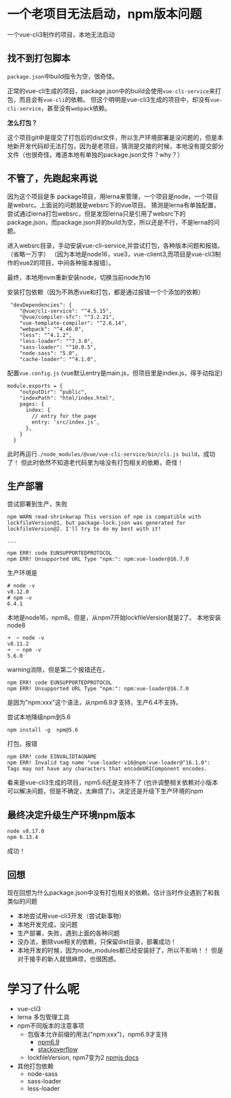 # 一个老项目无法启动，npm版本问题
一个vue-cli3制作的项目，本地无法启动
## 找不到打包脚本
`package.json`中build指令为空，很奇怪。

正常的vue-cli生成的项目，package.json中的build会使用`vue-cli-service`来打包，而且会有`vue-cli`的依赖。
但这个明明是vue-cli3生成的项目中，却没有`vue-cli-service`，甚至没有`webpack`依赖。

__怎么打包？__


这个项目git中是提交了打包后的dist文件，所以生产环境部署是没问题的，但是本地新开发代码却无法打包，因为是老项目，猜测是交接的时候，本地没有提交部分文件（也很奇怪，难道本地有单独的package.json文件？why？）

## 不管了，先跑起来再说
因为这个项目是多 package项目，用lerna来管理，一个项目是node，一个项目是websrc。上面说的问题就是websrc下的vue项目。
猜测是lerna有单独配置，尝试通过lerna打包websrc，但是发现lerna只是引用了websrc下的package.json，而package.json并的build为空，所以还是不行，不是lerna的问题。

进入websrc目录，手动安装vue-cli-service,并尝试打包，各种版本问题和报错。
（省略一万字）
（因为本地是node16，vue3，vue-client3,而项目是vue-cli3制作的vue2的项目，中间各种版本报错）。

最终，本地用nvm重新安装node，切换当前node为16

安装打包依赖（因为不熟悉vue和打包，都是通过报错一个个添加的依赖）
```
 "devDependencies": {
    "@vue/cli-service": "^4.5.15",
    "@vue/compiler-sfc": "^3.2.21",
    "vue-template-compiler": "^2.6.14",
    "webpack": "^4.46.0",
    "less": "^4.1.2",
    "less-loader": "^7.3.0",
    "sass-loader": "^10.0.5",
    "node-sass": "5.0",
    "cache-loader": "^4.1.0",
```

配置`vue.config.js`
(vue默认entry是main.js，但项目里是index.js，得手动指定)

```
module.exports = {
    "outputDir": "public",
    "indexPath": "html/index.html",
    pages: {
      index: {
        // entry for the page
        entry: 'src/index.js',
      },
    }
  }
```

此时再运行`./node_modules/@vue/vue-cli-service/bin/cli.js build`，成功了！
但此时依然不知道老代码里为啥没有打包相关的依赖，奇怪！

## 生产部署
尝试部署到生产，失败
```
npm WARN read-shrinkwrap This version of npm is compatible with lockfileVersion@1, but package-lock.json was generated for lockfileVersion@2. I'll try to do my best with it!

...

npm ERR! code EUNSUPPORTEDPROTOCOL
npm ERR! Unsupported URL Type "npm:": npm:vue-loader@16.7.0
```

生产环境是
```
# node -v
v8.12.0
# npm -v
6.4.1
```

本地是node16，npm8。但是，从npm7开始lockfileVersion就是2了。
本地安装node8
```
➜  ~ node -v
v8.11.2
➜  ~ npm -v
5.6.0
```

warning消除，但是第二个报错还在，
```
npm ERR! code EUNSUPPORTEDPROTOCOL
npm ERR! Unsupported URL Type "npm:": npm:vue-loader@16.7.0
```
是因为"npm:xxx"这个语法，从npm6.9才支持，生产6.4不支持。

尝试本地降级npm到5.6
```
npm install -g  npm@5.6
```

打包，报错
```
npm ERR! code EINVALIDTAGNAME
npm ERR! Invalid tag name "vue-loader-v16@npm:vue-loader@^16.1.0": Tags may not have any characters that encodeURIComponent encodes.
```

看来是vue-cli3生成的项目，npm5.6还是支持不了
(也许调整相关依赖对小版本可以解决问题，但是不确定，太麻烦了）。决定还是升级下生产环境的npm


## 最终决定升级生产环境npm版本
```
node v8.17.0
npm 6.13.4
```

成功！

## 回想
现在回想为什么package.json中没有打包相关的依赖。估计当时作业遇到了和我类似的问题
- 本地尝试用vue-cli3开发（尝试新事物）
- 本地开发完成，没问题
- 生产部署，失败，遇到上面的各种问题
- 没办法，删除vue相关的依赖，只保留dist目录，部署成功！
- 本地开发的时候，因为node_modules都已经安装好了，所以不影响！！
但是对于接手的新人就很麻烦，也很困惑。

# 学习了什么呢
- vue-cli3
- lerna 多包管理工具
- npm不同版本的注意事项
	- 包版本允许前缀的用法("npm:xxx")，npm6.9才支持 
		- [npm6.9](https://npm.community/t/release-npm-6-9-0/5911)
		- [stackoverflow](https://stackoverflow.com/questions/17127054/how-do-i-install-a-package-with-npm-with-a-different-custom-module-name)
	- lockfileVersion, npm7变为2 [npmjs docs](https://docs.npmjs.com/cli/v7/configuring-npm/package-lock-json#lockfileversion)
- 其他打包依赖
	- node-sass
	- sass-loader
	- less-loader
